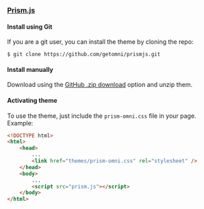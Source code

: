 ### [Prism.js](https://prismjs.com/)

#### Install using Git

If you are a git user, you can install the theme by cloning the repo:

    $ git clone https://github.com/getomni/prismjs.git

#### Install manually

Download using the [GitHub .zip download](https://github.com/getomni/prismjs/archive/main.zip) option and unzip them.

#### Activating theme

To use the theme, just include the `prism-omni.css` file in your page. Example:

```html
<!DOCTYPE html>
<html>
    <head>
        ...
        <link href="themes/prism-omni.css" rel="stylesheet" />
    </head>
    <body>
        ...
        <script src="prism.js"></script>
    </body>
</html>
```
